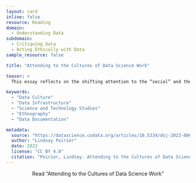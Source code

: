 ```yaml
---
layout: card
inline: false
resource: Reading
domain:
  - Understanding Data
subdomain:
  - Critiquing Data
  - Acting Ethically with Data
sample_resource: false

title: "Attending to the Cultures of Data Science Work"

teaser: >
  This essay reflects on the shifting attention to the “social” and the “cultural” in data science communities. While recently the “social” and the “cultural” have been prioritized in data science discourse, social and cultural concerns that get raised in data science are almost always outwardly focused – applying to the communities that data scientists seek to support more so than more computationally-focused data science communities. I argue that data science communities have a responsibility to attend not only to the cultures that orient the work of domain communities, but also to the cultures that orient their own work. I describe how ethnographic frameworks such as thick description can be enlisted to encourage more reflexive data science work, and I conclude with recommendations for documenting the cultural provenance of data policy and infrastructure.

keywords:
  - "Data Culture"
  - "Data Infrastructure"
  - "Science and Technology Studies"
  - "Ethnography"
  - "Data Documentation"

metadata:
  source: "https://datascience.codata.org/articles/10.5334/dsj-2023-006"
  author: "Lindsay Poirier"
  date: 2023
  license: "CC BY 4.0"
  citation: "Poirier, Lindsay. Attending to the Cultures of Data Science Work. no. 1, Apr. 2023, p. 6. datascience.codata.org, https://doi.org/10.5334/dsj-2023-006."
---
```


<div>
  <center>
  <sl-button-group label="Alignment">
  <sl-button href="https://datascience.codata.org/articles/10.5334/dsj-2023-006">Read “Attending to the Cultures of Data Science Work”</sl-button>
  </sl-button-group>
</center>
</div>

<br>

<iframe width="100%" height="1000" src="https://datascience.codata.org/articles/10.5334/dsj-2023-006> </iframe>




